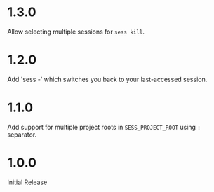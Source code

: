 # 1.3.0
Allow selecting multiple sessions for `sess kill`.

# 1.2.0

Add 'sess -' which switches you back to your last-accessed session.

# 1.1.0

Add support for multiple project roots in `SESS_PROJECT_ROOT` using `:` separator.

# 1.0.0

Initial Release
